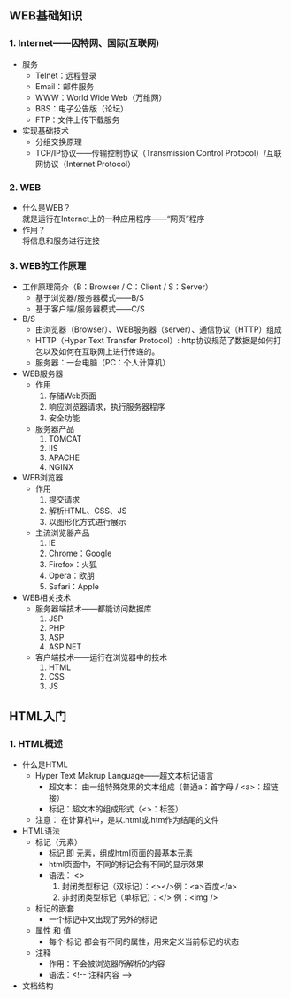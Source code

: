 ## WEB基础知识
### 1. Internet——因特网、国际(互联网)
* 服务
  + Telnet：远程登录
  + Email：邮件服务
  + WWW：World Wide Web（万维网）
  + BBS：电子公告版（论坛）
  + FTP：文件上传下载服务
* 实现基础技术
  + 分组交换原理
  + TCP/IP协议——传输控制协议（Transmission Control Protocol）/互联网协议（Internet Protocol）

### 2. WEB
* 什么是WEB？  
  就是运行在Internet上的一种应用程序——“网页”程序
* 作用？  
  将信息和服务进行连接

### 3. WEB的工作原理
* 工作原理简介（B：Browser / C：Client / S：Server）
  + 基于浏览器/服务器模式——B/S
  + 基于客户端/服务器模式——C/S
* B/S
  + 由浏览器（Browser）、WEB服务器（server）、通信协议（HTTP）组成
  + HTTP（Hyper Text Transfer Protocol）: http协议规范了数据是如何打包以及如何在互联网上进行传递的。
  + 服务器：一台电脑（PC：个人计算机）
* WEB服务器
  + 作用
    1. 存储Web页面
    2. 响应浏览器请求，执行服务器程序
    3. 安全功能
  + 服务器产品
    1. TOMCAT
    2. IIS
    3. APACHE
    4. NGINX
* WEB浏览器
  + 作用  
    1. 提交请求
    2. 解析HTML、CSS、JS
    3. 以图形化方式进行展示
  + 主流浏览器产品  
    1. IE
    2. Chrome：Google
    3. Firefox：火狐
    4. Opera：欧朋
    5. Safari：Apple
* WEB相关技术
  + 服务器端技术——都能访问数据库
    1. JSP
    2. PHP
    3. ASP
    4. ASP.NET
  + 客户端技术——运行在浏览器中的技术
    1. HTML
    2. CSS
    3. JS
## HTML入门
### 1. HTML概述
* 什么是HTML
  + Hyper Text Makrup Language——超文本标记语言
    - 超文本： 由一组特殊效果的文本组成（普通a：首字母 / &lt;a&gt;：超链接）
    - 标记：超文本的组成形式（&lt;&gt;：标签）
  + 注意： 在计算机中，是以.html或.htm作为结尾的文件
* HTML语法
  + 标记（元素）
    - 标记 即 元素，组成html页面的最基本元素
    - html页面中，不同的标记会有不同的显示效果
    - 语法： &lt;&gt;
      1. 封闭类型标记（双标记）：&lt;&gt;&lt;/&gt;例：&lt;a&gt;百度&lt;/a&gt;
      2. 非封闭类型标记（单标记）：&lt;/&gt; 例：&lt;img /&gt;
  + 标记的嵌套
    - 一个标记中又出现了另外的标记
  + 属性 和 值
    - 每个 标记 都会有不同的属性，用来定义当前标记的状态
  + 注释
    - 作用：不会被浏览器所解析的内容
    - 语法：&lt;!--  注释内容  --&gt;
* 文档结构